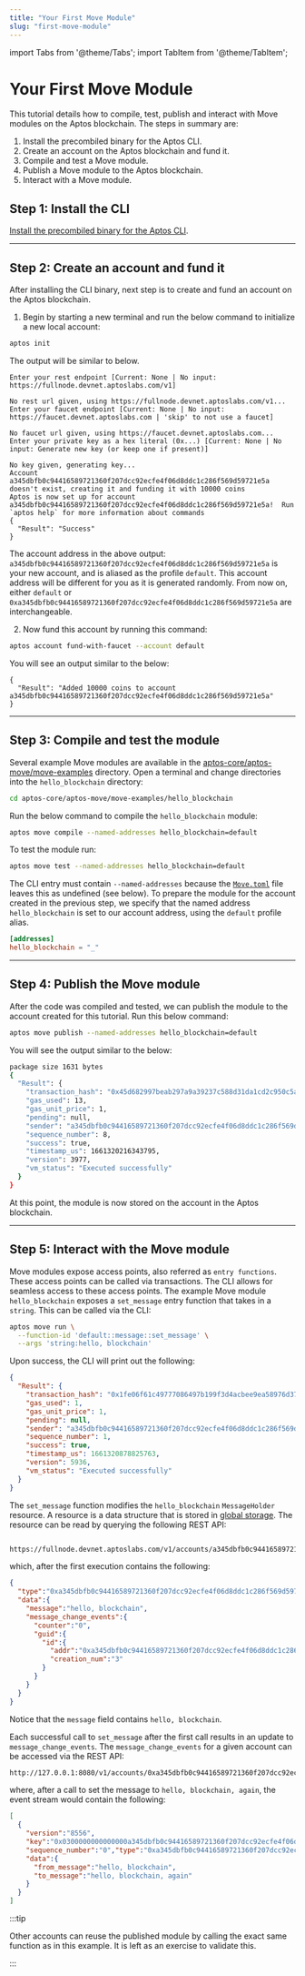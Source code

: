 ```yaml
---
title: "Your First Move Module"
slug: "first-move-module"
---
```


import Tabs from '@theme/Tabs';
import TabItem from '@theme/TabItem';

# Your First Move Module

This tutorial details how to compile, test, publish and interact with Move modules on the Aptos blockchain. The steps in summary are:

1. Install the precombiled binary for the Aptos CLI.
2. Create an account on the Aptos blockchain and fund it.
3. Compile and test a Move module.
4. Publish a Move module to the Aptos blockchain.
5. Interact with a Move module.

## Step 1: Install the CLI

[Install the precombiled binary for the Aptos CLI][install_cli].

---

## Step 2: Create an account and fund it 

After installing the CLI binary, next step is to create and fund an account on the Aptos blockchain. 

1. Begin by starting a new terminal and run the below command to initialize a new local account: 

```bash
aptos init
```

The output will be similar to below. 
```text
Enter your rest endpoint [Current: None | No input: https://fullnode.devnet.aptoslabs.com/v1]

No rest url given, using https://fullnode.devnet.aptoslabs.com/v1...
Enter your faucet endpoint [Current: None | No input: https://faucet.devnet.aptoslabs.com | 'skip' to not use a faucet]

No faucet url given, using https://faucet.devnet.aptoslabs.com...
Enter your private key as a hex literal (0x...) [Current: None | No input: Generate new key (or keep one if present)]

No key given, generating key...
Account a345dbfb0c94416589721360f207dcc92ecfe4f06d8ddc1c286f569d59721e5a doesn't exist, creating it and funding it with 10000 coins
Aptos is now set up for account a345dbfb0c94416589721360f207dcc92ecfe4f06d8ddc1c286f569d59721e5a!  Run `aptos help` for more information about commands
{
  "Result": "Success"
}
```

The account address in the above output:  `a345dbfb0c94416589721360f207dcc92ecfe4f06d8ddc1c286f569d59721e5a` is your new account, and is aliased as the profile `default`. This account address will be different for you as it is generated randomly. From now on, either `default` or `0xa345dbfb0c94416589721360f207dcc92ecfe4f06d8ddc1c286f569d59721e5a` are interchangeable.

2. Now fund this account by running this command: 

```bash
aptos account fund-with-faucet --account default
```
You will see an output similar to the below:
```
{
  "Result": "Added 10000 coins to account a345dbfb0c94416589721360f207dcc92ecfe4f06d8ddc1c286f569d59721e5a"
}
```

---

## Step 3: Compile and test the module

Several example Move modules are available in the [aptos-core/aptos-move/move-examples](https://github.com/aptos-labs/aptos-core/tree/main/aptos-move/move-examples) directory. Open a terminal and change directories into the `hello_blockchain` directory: 

```bash
cd aptos-core/aptos-move/move-examples/hello_blockchain
```

Run the below command to compile the `hello_blockchain` module: 

```bash
aptos move compile --named-addresses hello_blockchain=default
```

To test the module run: 

```bash
aptos move test --named-addresses hello_blockchain=default
```

The CLI entry must contain `--named-addresses` because the [`Move.toml`](https://github.com/aptos-labs/aptos-core/blob/main/aptos-move/move-examples/hello_blockchain/Move.toml) file leaves this as undefined (see below). To prepare the module for the account created in the previous step, we specify that the named address `hello_blockchain` is set to our account address, using the `default` profile alias.

```toml
[addresses]
hello_blockchain = "_"
```

---

## Step 4: Publish the Move module

After the code was compiled and tested, we can publish the module to the account created for this tutorial. Run this below command:

```bash
aptos move publish --named-addresses hello_blockchain=default
```

You will see the output similar to the below:

```bash
package size 1631 bytes
{
  "Result": {
    "transaction_hash": "0x45d682997beab297a9a39237c588d31da1cd2c950c5ab498e37984e367b0fc25",
    "gas_used": 13,
    "gas_unit_price": 1,
    "pending": null,
    "sender": "a345dbfb0c94416589721360f207dcc92ecfe4f06d8ddc1c286f569d59721e5a",
    "sequence_number": 8,
    "success": true,
    "timestamp_us": 1661320216343795,
    "version": 3977,
    "vm_status": "Executed successfully"
  }
}
```

At this point, the module is now stored on the account in the Aptos blockchain.

---

## Step 5: Interact with the Move module

Move modules expose access points, also referred as `entry functions`. These access points can be called via transactions. The CLI allows for seamless access to these access points. The example Move module `hello_blockchain` exposes a `set_message` entry function that takes in a `string`. This can be called via the CLI:

```bash
aptos move run \
  --function-id 'default::message::set_message' \
  --args 'string:hello, blockchain'
```

Upon success, the CLI will print out the following:

```json
{
  "Result": {
    "transaction_hash": "0x1fe06f61c49777086497b199f3d4acbee9ea58976d37fdc06d1ea48a511a9e82",
    "gas_used": 1,
    "gas_unit_price": 1,
    "pending": null,
    "sender": "a345dbfb0c94416589721360f207dcc92ecfe4f06d8ddc1c286f569d59721e5a",
    "sequence_number": 1,
    "success": true,
    "timestamp_us": 1661320878825763,
    "version": 5936,
    "vm_status": "Executed successfully"
  }
}
```

The `set_message` function modifies the `hello_blockchain` `MessageHolder` resource. A resource is a data structure that is stored in [global storage](https://move-language.github.io/move/structs-and-resources.html#storing-resources-in-global-storage). The resource can be read by querying the following REST API:

```bash

https://fullnode.devnet.aptoslabs.com/v1/accounts/a345dbfb0c94416589721360f207dcc92ecfe4f06d8ddc1c286f569d59721e5a/resource/0xa345dbfb0c94416589721360f207dcc92ecfe4f06d8ddc1c286f569d59721e5a::message::MessageHolder
```

which, after the first execution contains the following:

```json
{
  "type":"0xa345dbfb0c94416589721360f207dcc92ecfe4f06d8ddc1c286f569d59721e5a::message::MessageHolder",
  "data":{
    "message":"hello, blockchain",
    "message_change_events":{
      "counter":"0",
      "guid":{
        "id":{
          "addr":"0xa345dbfb0c94416589721360f207dcc92ecfe4f06d8ddc1c286f569d59721e5a",
          "creation_num":"3"
        }
      }
    }
  }
}
```

Notice that the `message` field contains `hello, blockchain`.

Each successful call to `set_message` after the first call results in an update to `message_change_events`. The `message_change_events` for a given account can be accessed via the REST API: 

```bash
http://127.0.0.1:8080/v1/accounts/0xa345dbfb0c94416589721360f207dcc92ecfe4f06d8ddc1c286f569d59721e5a/events/0xa345dbfb0c94416589721360f207dcc92ecfe4f06d8ddc1c286f569d59721e5a::message::MessageHolder/message_change_events
```

where, after a call to set the message to `hello, blockchain, again`, the event stream would contain the following:
```json
[
  {
    "version":"8556",
    "key":"0x0300000000000000a345dbfb0c94416589721360f207dcc92ecfe4f06d8ddc1c286f569d59721e5a",
    "sequence_number":"0","type":"0xa345dbfb0c94416589721360f207dcc92ecfe4f06d8ddc1c286f569d59721e5a::message::MessageChangeEvent",
    "data":{
      "from_message":"hello, blockchain",
      "to_message":"hello, blockchain, again"
    }
  }
]
```

:::tip

Other accounts can reuse the published module by calling the exact same function as in this example. It is left as an exercise to validate this.

:::

[account_basics]: /concepts/basics-accounts
[alice_account_rest]: https://fullnode.devnet.aptoslabs.com/v1/accounts/a52671f10dc3479b09d0a11ce47694c0/
[bob_account_explorer]: https://explorer.devnet.aptos.dev/account/ec6ec14e4abe10aaa6ad53b0b63a1806
[install_cli]: /cli-tools/aptos-cli-tool/install-aptos-cli#download-precompiled-binary
[rest_spec]: https://fullnode.devnet.aptoslabs.com/v1/spec#/
